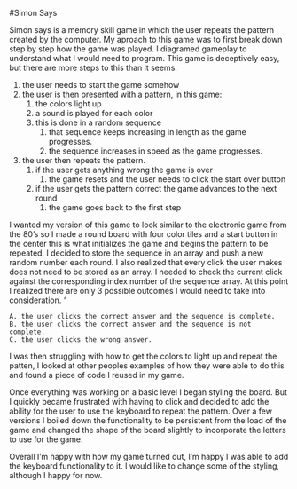 #Simon Says

Simon says is a memory skill game in which the user repeats the pattern created by the computer. My aproach to this game was to first break down step by step how the game was played. I diagramed gameplay to understand what I would need to program. This game is deceptively easy, but there are more steps to this than it seems.

1. the user needs to start the game somehow
2. the user is then presented with a pattern, in this game:
    1. the colors light up
    2. a sound is played for each color
    3. this is done in a random sequence
        1. that sequence keeps increasing in length as the game progresses.
        2. the sequence increases in speed as the game progresses.
3. the user then repeats the pattern.
    1.  if the user gets anything wrong the game is over
        1. the game resets and the user needs to click the start over button
    2. if the user gets the pattern correct the game advances to the next round
        1. the game goes back to the first step

I wanted my version of this game to look similar to the electronic game from the 80’s so I made a round board with four color tiles and a start button in the center this is what initializes the game and begins the pattern to be repeated. I decided to store the sequence in an array and push a new random number each round. I also realized that every click the user makes does not need to be stored as an array. I needed to check the current click against the corresponding index number of the sequence array. At this point I realized there are only 3 possible outcomes I would need to take into consideration. ‘

    A. the user clicks the correct answer and the sequence is complete.
    B. the user clicks the correct answer and the sequence is not complete.
    C. the user clicks the wrong answer.

I was then struggling with how to get the colors to light up and repeat the patten, I looked at other peoples examples of how they were able to do this and found a piece of code I reused in my game.

Once everything was working on a basic level I began styling the board. But I quickly became frustrated with having to click and decided to add the ability for the user to use the keyboard to repeat the pattern. Over a few versions I boiled down the functionality to be persistent from the load of the game and changed the shape of the board slightly to incorporate the letters to use for the game.

Overall I’m happy with how my game turned out, I’m happy I was able to add the keyboard functionality to it. I would like to change some of the styling, although I happy for now.
